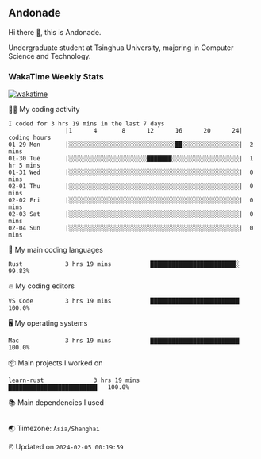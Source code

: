 ## Andonade

Hi there 👋, this is Andonade.

Undergraduate student at Tsinghua University, majoring in Computer Science and Technology.

### WakaTime Weekly Stats

[![wakatime](https://wakatime.com/badge/user/018bd8cc-ca3d-4a3e-a11d-74879d0e0c99.svg)](https://wakatime.com/@018bd8cc-ca3d-4a3e-a11d-74879d0e0c99)

🧑‍💻 My coding activity 

```text
I coded for 3 hrs 19 mins in the last 7 days
          		|1      4       8      12      16      20      24|	coding hours
01-29 Mon		|░░░░░░░░░░░░░░░░░░░░░░░░░░░░░░██░░░░░░░░░░░░░░░░|	2 mins
01-30 Tue		|░░░░░░░░░░░░░░░░░░░░░░███████░░░░░░░░░░░░░░░░░░░|	1 hr 5 mins
01-31 Wed		|░░░░░░░░░░░░░░░░░░░░░░░░░░░░░░░░░░░░░░░░░░░░░░░░|	0 mins
02-01 Thu		|░░░░░░░░░░░░░░░░░░░░░░░░░░░░░░░░░░░░░░░░░░░░░░░░|	0 mins
02-02 Fri		|░░░░░░░░░░░░░░░░░░░░░░░░░░░░░░░░░░░░░░░░░░░░░░░░|	0 mins
02-03 Sat		|░░░░░░░░░░░░░░░░░░░░░░░░░░░░░░░░░░░░░░░░░░░░░░░░|	0 mins
02-04 Sun		|░░░░░░░░░░░░░░░░░░░░░░░░░░░░░░░░░░░░░░░░░░░░░░░░|	0 mins
```

🌱 My main coding languages 

```text
Rust           	3 hrs 19 mins       	████████████████████████░	99.83%
```

🔥 My coding editors 

```text
VS Code        	3 hrs 19 mins       	█████████████████████████	100.0%
```

🖥️ My operating systems 

```text
Mac            	3 hrs 19 mins       	█████████████████████████	100.0%
```

📦 Main projects I worked on 

```text
learn-rust          	3 hrs 19 mins       	█████████████████████████	100.0%
```

📚 Main dependencies I used 

```text
```

🌏 Timezone: `Asia/Shanghai`

⏰ Updated on `2024-02-05 00:19:59`
